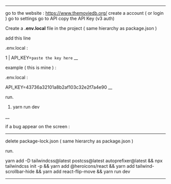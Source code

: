 ___
go to the website : 
https://www.themoviedb.org/
create a account ( or login )
go to settings 
go to API 
copy the API Key (v3 auth)

Create a 
**.env.local**
file in the project ( same hierarchy as package.json ) 

add this line



.env.local : 

1 | API_KEY=`paste the key here`
__

example ( this is mine ) : 



.env.local : 

API_KEY=43736a32101a8b2af103c32e2f7a4e90
__

run.

1. yarn run dev 

__

if a bug appear on the screen : 

_______
delete package-lock.json ( same hierarchy as package.json ) 

run.

yarn add -D tailwindcss@latest postcss@latest autoprefixer@latest && 
npx tailwindcss init -p && 
yarn add @heroicons/react && 
yarn add tailwind-scrollbar-hide &&
yarn add react-flip-move &&
yarn run dev
_______
